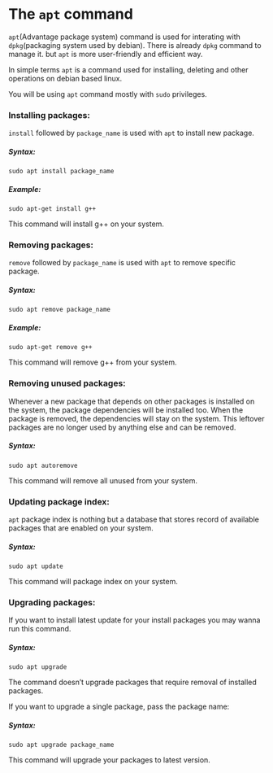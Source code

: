 
# The `apt` command

`apt`(Advantage package system) command is used for interating with `dpkg`(packaging system used by debian). There is already `dpkg` command to manage it. but `apt` is more user-friendly and efficient way.
	
In simple terms `apt` is a command used for installing, deleting and other operations on debian based linux.
	
You will be using `apt` command mostly with `sudo` privileges.

### Installing packages:
`install` followed by `package_name` is used with `apt` to install new package.
##### Syntax:
```
sudo apt install package_name
```
##### Example:
```
sudo apt-get install g++
```
This command will install g++ on your system.


### Removing packages:
`remove` followed by `package_name` is used with `apt` to remove specific package.
##### Syntax:
```
sudo apt remove package_name
```
##### Example:
```
sudo apt-get remove g++
```
This command will remove g++ from your system.


### Removing unused packages:
Whenever a new package that depends on other packages is installed on the system, the package dependencies will be installed too. When the package is removed, the dependencies will stay on the system. This leftover packages are no longer used by anything else and can be removed.

##### Syntax:
```
sudo apt autoremove
```
This command will remove all unused from your system.


### Updating package index:
`apt` package index is nothing but a database that stores record of available packages that are enabled on your system.

##### Syntax:
```
sudo apt update
```
This command will package index on your system.


### Upgrading packages:
If you want to install latest update for your install packages you may wanna run this command.
##### Syntax:
```
sudo apt upgrade
```
The command doesn’t upgrade packages that require removal of installed packages.

If you want to upgrade a single package, pass the package name:
##### Syntax:
```
sudo apt upgrade package_name
```
This command will upgrade your packages to latest version.


